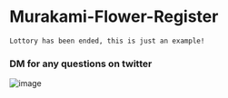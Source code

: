 ﻿# Murakami-Flower-Register   
 
    
    Lottory has been ended, this is just an example!
 ### DM for any questions on twitter
![image](https://user-images.githubusercontent.com/57165451/185236160-74deb507-088a-4e81-bc1c-7063f90532c4.png)
